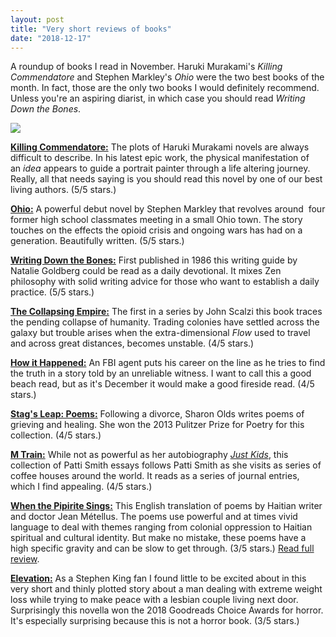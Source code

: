 ```yaml
---
layout: post
title: "Very short reviews of books"
date: "2018-12-17"
---
```


A roundup of books I read in November. Haruki Murakami's _Killing Commendatore_ and Stephen Markley's _Ohio_ were the two best books of the month. In fact, those are the only two books I would definitely recommend. Unless you're an aspiring diarist, in which case you should read _Writing Down the Bones_.

![](images/Untitled-design-31.png)

**[Killing Commendatore:](https://www.amazon.com/Killing-Commendatore-novel-Haruki-Murakami-ebook/dp/B079WM2HMV/ref=sr_1_1?ie=UTF8&qid=1544738065&sr=8-1&keywords=killing+commendatore)** The plots of Haruki Murakami novels are always difficult to describe. In his latest epic work, the physical manifestation of an _idea_ appears to guide a portrait painter through a life altering journey. Really, all that needs saying is you should read this novel by one of our best living authors. (5/5 stars.)

**[Ohio:](https://www.amazon.com/Ohio-Stephen-Markley-ebook/dp/B075RR69P6/ref=sr_1_1?ie=UTF8&qid=1544738281&sr=8-1&keywords=ohio)** A powerful debut novel by Stephen Markley that revolves around  four former high school classmates meeting in a small Ohio town. The story touches on the effects the opioid crisis and ongoing wars has had on a generation. Beautifully written. (5/5 stars.)

**[Writing Down the Bones:](https://www.goodreads.com/book/show/578518.Writing_Down_the_Bones)** First published in 1986 this writing guide by Natalie Goldberg could be read as a daily devotional. It mixes Zen philosophy with solid writing advice for those who want to establish a daily practice. (5/5 stars.)

**[The Collapsing Empire:](https://www.amazon.com/s/ref=nb_sb_noss_1?url=search-alias%3Daps&field-keywords=the+collapsing+empire)** The first in a series by John Scalzi this book traces the pending collapse of humanity. Trading colonies have settled across the galaxy but trouble arises when the extra-dimensional _Flow_ used to travel and across great distances, becomes unstable. (4/5 stars.)

[**How it Happened:**](https://www.amazon.com/How-Happened-Michael-Koryta-ebook/dp/B075CRZZRC/ref=sr_1_1?ie=UTF8&qid=1544803239&sr=8-1&keywords=how+it+happened) An FBI agent puts his career on the line as he tries to find the truth in a story told by an unreliable witness. I want to call this a good beach read, but as it's December it would make a good fireside read. (4/5 stars.)

**[Stag's Leap: Poems:](https://www.amazon.com/Stags-Leap-Poems-Sharon-Olds-ebook/dp/B007MGSYAS/ref=sr_1_1?ie=UTF8&qid=1544887763&sr=8-1&keywords=stag%27s+leap)** Following a divorce, Sharon Olds writes poems of grieving and healing. She won the 2013 Pulitzer Prize for Poetry for this collection. (4/5 stars.)

**[M Train:](https://www.amazon.com/Train-Folio-t-6438-French-ebook/dp/B0797G32KR/ref=sr_1_1?ie=UTF8&qid=1545057254&sr=8-1&keywords=m+train)** While not as powerful as her autobiography _[Just Kids](https://www.amazon.com/Just-Kids-Patti-Smith-ebook/dp/B003F1WM2K/ref=sr_1_2?ie=UTF8&qid=1545057254&sr=8-2&keywords=m+train)_, this collection of Patti Smith essays follows Patti Smith as she visits as series of coffee houses around the world. It reads as a series of journal entries, which I find appealing. (4/5 stars.)

**[When the Pipirite Sings:](https://www.amazon.com/When-Pipirite-Sings-Selected-Poems/dp/0810139782/ref=sr_1_1?ie=UTF8&qid=1545057449&sr=8-1&keywords=when+the+pipirite)** This English translation of poems by Haitian writer and doctor Jean Métellus. The poems use powerful and at times vivid language to deal with themes ranging from colonial oppression to Haitian spiritual and cultural identity. But make no mistake, these poems have a high specific gravity and can be slow to get through. (3/5 stars.) [Read full review](https://kenbooth.net/review-when-the-pipirite-sings/). 

**[Elevation:](https://www.amazon.com/Elevation-Stephen-King-ebook/dp/B07CMKXZ2J/ref=sr_1_3?ie=UTF8&qid=1545057699&sr=8-3&keywords=elevation)** As a Stephen King fan I found little to be excited about in this very short and thinly plotted story about a man dealing with extreme weight loss while trying to make peace with a lesbian couple living next door. Surprisingly this novella won the 2018 Goodreads Choice Awards for horror. It's especially surprising because this is not a horror book. (3/5 stars.)
